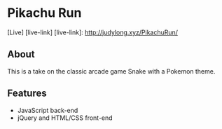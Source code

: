 # Pikachu Run
[Live] [live-link]
[live-link]: http://judylong.xyz/PikachuRun/

## About
This is a take on the classic arcade game Snake with a Pokemon theme.

## Features
- JavaScript back-end
- jQuery and HTML/CSS front-end
